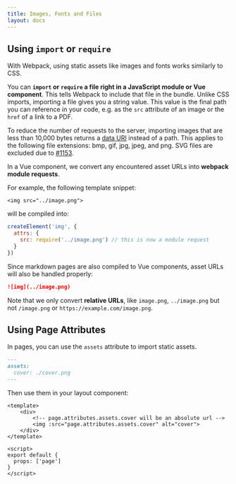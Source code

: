 ```yaml
---
title: Images, Fonts and Files
layout: docs
---
```


## Using `import` or `require`

With Webpack, using static assets like images and fonts works similarly to CSS.

You can __`import` or `require` a file right in a JavaScript module or Vue component__. This tells Webpack to include that file in the bundle. Unlike CSS imports, importing a file gives you a string value. This value is the final path you can reference in your code, e.g. as the `src` attribute of an image or the `href` of a link to a PDF.

To reduce the number of requests to the server, importing images that are less than 10,000 bytes returns a [data URI](https://developer.mozilla.org/en-US/docs/Web/HTTP/Basics_of_HTTP/Data_URIs) instead of a path. This applies to the following file extensions: bmp, gif, jpg, jpeg, and png. SVG files are excluded due to [#1153](https://github.com/facebook/create-react-app/issues/1153).

In a Vue component, we convert any encountered asset URLs into __webpack module requests__. 

For example, the following template snippet:

```vue
<img src="../image.png">
```

will be compiled into:

```js
createElement('img', {
  attrs: {
    src: require('../image.png') // this is now a module request
  }
})
```

Since markdown pages are also compiled to Vue components, asset URLs will also be handled properly:

```markdown
![img](../image.png)
```

Note that we only convert __relative URLs__, like `image.png`, `../image.png` but not `/image.png` or `https://example.com/image.png`.

## Using Page Attributes

In pages, you can use the `assets` attribute to import static assets.

```markdown
---
assets:
  cover: ./cover.png
---
```

Then use them in your layout component:

```vue
<template>
	<div>
        <!-- page.attributes.assets.cover will be an absolute url -->
		<img :src="page.attributes.assets.cover" alt="cover">
	</div>
</template>

<script>
export default {
  props: ['page']
}
</script>
```
